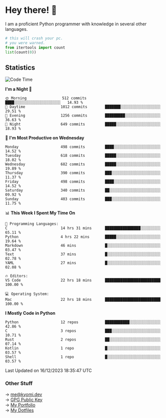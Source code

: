 # Hey there! 👋

I am a proficient Python programmer with knowledge in several other languages.

```py
# this will crash your pc.
# you were warned.
from itertools import count
list(count(0))
```

## Statistics
<!--START_SECTION:waka-->
![Code Time](http://img.shields.io/badge/Code%20Time-713%20hrs%2045%20mins-blue)

**I'm a Night 🦉** 

```text
🌞 Morning                512 commits         ████░░░░░░░░░░░░░░░░░░░░░   14.93 % 
🌆 Daytime                1012 commits        ███████░░░░░░░░░░░░░░░░░░   29.51 % 
🌃 Evening                1256 commits        █████████░░░░░░░░░░░░░░░░   36.63 % 
🌙 Night                  649 commits         █████░░░░░░░░░░░░░░░░░░░░   18.93 % 
```
📅 **I'm Most Productive on Wednesday** 

```text
Monday                   498 commits         ████░░░░░░░░░░░░░░░░░░░░░   14.52 % 
Tuesday                  618 commits         █████░░░░░░░░░░░░░░░░░░░░   18.02 % 
Wednesday                682 commits         █████░░░░░░░░░░░░░░░░░░░░   19.89 % 
Thursday                 390 commits         ███░░░░░░░░░░░░░░░░░░░░░░   11.37 % 
Friday                   498 commits         ████░░░░░░░░░░░░░░░░░░░░░   14.52 % 
Saturday                 340 commits         ██░░░░░░░░░░░░░░░░░░░░░░░   09.92 % 
Sunday                   403 commits         ███░░░░░░░░░░░░░░░░░░░░░░   11.75 % 
```


📊 **This Week I Spent My Time On** 

```text
💬 Programming Languages: 
C                        14 hrs 31 mins      ████████████████░░░░░░░░░   65.11 % 
Python                   4 hrs 22 mins       █████░░░░░░░░░░░░░░░░░░░░   19.64 % 
Markdown                 46 mins             █░░░░░░░░░░░░░░░░░░░░░░░░   03.47 % 
Text                     37 mins             █░░░░░░░░░░░░░░░░░░░░░░░░   02.78 % 
YAML                     27 mins             █░░░░░░░░░░░░░░░░░░░░░░░░   02.08 % 

🔥 Editors: 
VS Code                  22 hrs 18 mins      █████████████████████████   100.00 % 

💻 Operating System: 
Mac                      22 hrs 18 mins      █████████████████████████   100.00 % 
```

**I Mostly Code in Python** 

```text
Python                   12 repos            ███████████░░░░░░░░░░░░░░   42.86 % 
C                        3 repos             ███░░░░░░░░░░░░░░░░░░░░░░   10.71 % 
Rust                     2 repos             ██░░░░░░░░░░░░░░░░░░░░░░░   07.14 % 
Kotlin                   1 repo              █░░░░░░░░░░░░░░░░░░░░░░░░   03.57 % 
Shell                    1 repo              █░░░░░░░░░░░░░░░░░░░░░░░░   03.57 % 
```




 Last Updated on 16/12/2023 18:35:47 UTC
<!--END_SECTION:waka-->

### Other Stuff

→ [me@kyomi.dev](mailto:me@kyomi.dev)\
→ [GPG Public Key](https://github.com/bitterteriyaki.gpg)\
→ [My Portfolio](https://kyomi.dev)\
→ [My Dotfiles](https://github.com/bitterteriyaki/dotfiles)
